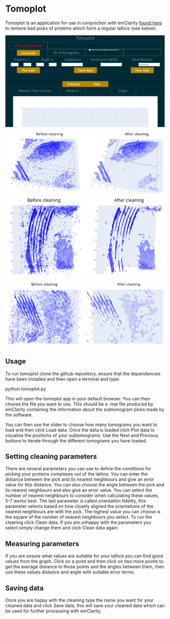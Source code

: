 # Tomoplot

Tomoplot is an application for use in conjunction with emClarity [found here](https://github.com/StochasticAnalytics/emClarity) to remove bad picks of proteins which form a regular lattice (see below).

![Dashboard](images/dashboard.png)

![Before and after 1](images/before_and_after_1.png)

![Before and after 2](images/before_and_after_2.png)

![Before and after 3](images/before_and_after_3.png)


## Usage

To run tomoplot clone the github repository, ensure that the dependencies have been installed and then open a terminal and type:

python tomoplot.py

This will open the tomoplot app in your default browser. You can then choose the file you want to use. This should be a .mat file produced by emClarity containing the information about the subtomogram picks made by the software.

You can then use the slider to choose how many tomograms you want to load and then click Load data. Once the data is loaded click Plot data to visualise the positions of your subtomograms. Use the Next and Previous buttons to iterate through the different tomograms you have loaded.

## Setting cleaning parameters

There are several parameters you can use to define the conditions for picking your proteins complexes out of the lattice. You can enter the distance between the pick and its nearest neighbours and give an error value for this distance.
You can also choose the angle between the pick and its nearest neighbours and also give an error value.
You can select the number of nearest neighbours to consider when calculating these values, 5-7 works best.
The last parameter is called orientation fidelity, this parameter selects based on how closely aligned the orientations of the nearest neighbours are with the pick. The highest value you can choose is the square of the number of nearest neighbours you select.
To run the cleaning click Clean data. If you are unhappy with the parameters you select simply change them and click Clean data again.

## Measuring parameters

If you are unsure what values are suitable for your lattice you can find good values from the graph. Click on a point and then click on two more points to get the average distance to those points and the angles between them, then use these values distance and angle with suitable error terms.

## Saving data

Once you are happy with the cleaning type the name you want for your cleaned data and click Save data, this will save your cleaned data which can be used for further processing with emClarity.
